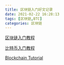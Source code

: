 ```yaml
---
title: 区块链入门好文记录
date: 2021-02-22 16:28:13
tags: [区块链,BTC]
categories: 区块链
---
```




[区块链入门教程](http://www.ruanyifeng.com/blog/2017/12/blockchain-tutorial.html)

[比特币入门教程](http://www.ruanyifeng.com/blog/2018/01/bitcoin-tutorial.html)

[Blockchain Tutorial](https://github.com/liuchengxu/blockchain-tutorial)

